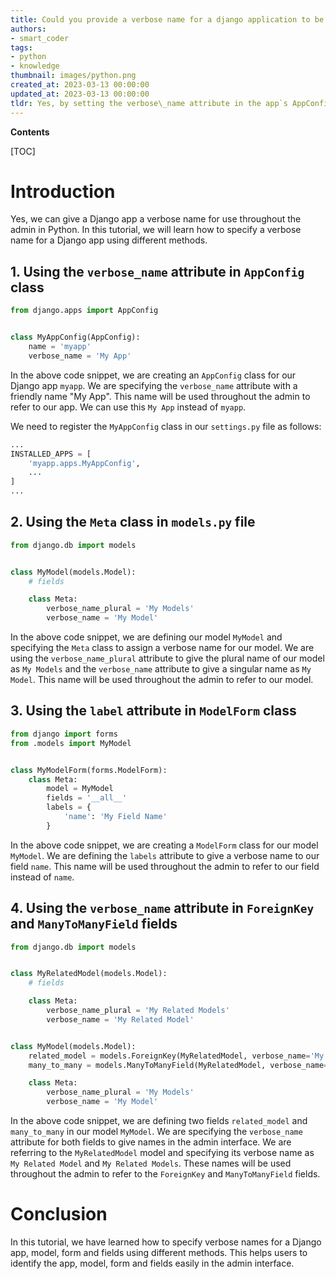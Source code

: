 ```yaml
---
title: Could you provide a verbose name for a django application to be utilized across the admin interface?
authors:
- smart_coder
tags:
- python
- knowledge
thumbnail: images/python.png
created_at: 2023-03-13 00:00:00
updated_at: 2023-03-13 00:00:00
tldr: Yes, by setting the verbose\_name attribute in the app`s AppConfig class.
---
```


**Contents**

[TOC]

# Introduction

Yes, we can give a Django app a verbose name for use throughout the admin in Python. In this tutorial, we will learn how to specify a verbose name for a Django app using different methods.

## 1. Using the `verbose_name` attribute in `AppConfig` class

```python
from django.apps import AppConfig


class MyAppConfig(AppConfig):
    name = 'myapp'
    verbose_name = 'My App'
```

In the above code snippet, we are creating an `AppConfig` class for our Django app `myapp`. We are specifying the `verbose_name` attribute with a friendly name "My App". This name will be used throughout the admin to refer to our app. We can use this `My App` instead of `myapp`. 

We need to register the `MyAppConfig` class in our `settings.py` file as follows:

```python
...
INSTALLED_APPS = [
    'myapp.apps.MyAppConfig',
    ...
]
...
```

## 2. Using the `Meta` class in `models.py` file

```python
from django.db import models


class MyModel(models.Model):
    # fields

    class Meta:
        verbose_name_plural = 'My Models'
        verbose_name = 'My Model'
```

In the above code snippet, we are defining our model `MyModel` and specifying the `Meta` class to assign a verbose name for our model. We are using the `verbose_name_plural` attribute to give the plural name of our model as `My Models` and the `verbose_name` attribute to give a singular name as `My Model`. This name will be used throughout the admin to refer to our model.

## 3. Using the `label` attribute in `ModelForm` class

```python
from django import forms
from .models import MyModel


class MyModelForm(forms.ModelForm):
    class Meta:
        model = MyModel
        fields = '__all__'
        labels = {
            'name': 'My Field Name'
        }
```

In the above code snippet, we are creating a `ModelForm` class for our model `MyModel`. We are defining the `labels` attribute to give a verbose name to our field `name`. This name will be used throughout the admin to refer to our field instead of `name`.

## 4. Using the `verbose_name` attribute in `ForeignKey` and `ManyToManyField` fields

```python
from django.db import models


class MyRelatedModel(models.Model):
    # fields

    class Meta:
        verbose_name_plural = 'My Related Models'
        verbose_name = 'My Related Model'


class MyModel(models.Model):
    related_model = models.ForeignKey(MyRelatedModel, verbose_name='My Related Model', on_delete=models.CASCADE)
    many_to_many = models.ManyToManyField(MyRelatedModel, verbose_name='My Related Models')

    class Meta:
        verbose_name_plural = 'My Models'
        verbose_name = 'My Model'
```

In the above code snippet, we are defining two fields `related_model` and `many_to_many` in our model `MyModel`. We are specifying the `verbose_name` attribute for both fields to give names in the admin interface. We are referring to the `MyRelatedModel` model and specifying its verbose name as `My Related Model` and `My Related Models`. These names will be used throughout the admin to refer to the `ForeignKey` and `ManyToManyField` fields.

# Conclusion

In this tutorial, we have learned how to specify verbose names for a Django app, model, form and fields using different methods. This helps users to identify the app, model, form and fields easily in the admin interface.
